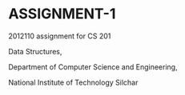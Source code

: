 # ASSIGNMENT-1
2012110 assignment for CS 201

Data Structures,

Department of Computer Science and Engineering,

National Institute of Technology Silchar
